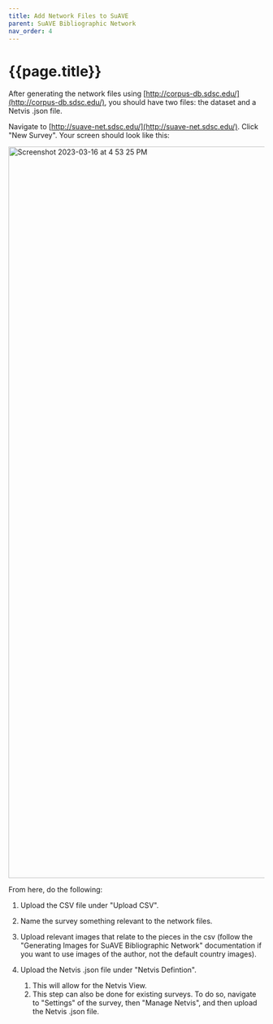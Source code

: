 ```yaml
---
title: Add Network Files to SuAVE
parent: SuAVE Bibliographic Network
nav_order: 4
---
```


# {{page.title}}
After generating the network files using [http://corpus-db.sdsc.edu/](http://corpus-db.sdsc.edu/), you should have two files: the dataset and a Netvis .json file.

Navigate to [http://suave-net.sdsc.edu/](http://suave-net.sdsc.edu/). Click "New Survey". Your screen should look like this:


<img width="1440" alt="Screenshot 2023-03-16 at 4 53 25 PM" src="https://user-images.githubusercontent.com/102625537/225810716-fa6c250d-6b59-4378-a66e-30fd5661b293.png">


From here, do the following:

1. Upload the CSV file under "Upload CSV".
2. Name the survey something relevant to the network files.
3. Upload relevant images that relate to the pieces in the csv (follow the "Generating Images for SuAVE Bibliographic Network" documentation if you want to use images of the author, not the default country images).
4. Upload the Netvis .json file under "Netvis Defintion".
  
      1. This will allow for the Netvis View.
      2. This step can also be done for existing surveys. To do so, navigate to "Settings" of the survey, then "Manage Netvis", and  then upload the Netvis .json file.
